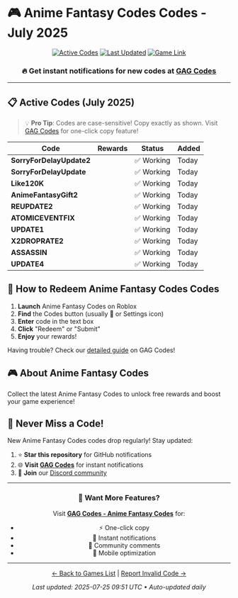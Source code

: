 # 🎮 Anime Fantasy Codes Codes - July 2025

<div align="center">

[![Active Codes](https://img.shields.io/badge/Active%20Codes-10-brightgreen)](https://gagcodes.com/roblox/anime-fantasy)
[![Last Updated](https://img.shields.io/badge/Last%20Updated-Today-orange)](https://gagcodes.com/roblox/anime-fantasy)
[![Game Link](https://img.shields.io/badge/Play-Anime%20Fantasy%20Codes-red)](https://www.roblox.com/games/)

### 🔥 **Get instant notifications for new codes at [GAG Codes](https://gagcodes.com/roblox/anime-fantasy)**

</div>

---

## 📋 Active Codes (July 2025)

> 💡 **Pro Tip**: Codes are case-sensitive! Copy exactly as shown. Visit [GAG Codes](https://gagcodes.com/roblox/anime-fantasy) for one-click copy feature!

| Code | Rewards | Status | Added |
|------|---------|--------|-------|
| **SorryForDelayUpdate2** |  | ✅ Working | Today |
| **SorryForDelayUpdate** |  | ✅ Working | Today |
| **Like120K** |  | ✅ Working | Today |
| **AnimeFantasyGift2** |  | ✅ Working | Today |
| **REUPDATE2** |  | ✅ Working | Today |
| **ATOMICEVENTFIX** |  | ✅ Working | Today |
| **UPDATE1** |  | ✅ Working | Today |
| **X2DROPRATE2** |  | ✅ Working | Today |
| **ASSASSIN** |  | ✅ Working | Today |
| **UPDATE4** |  | ✅ Working | Today |


## 📖 How to Redeem Anime Fantasy Codes Codes

1. **Launch** Anime Fantasy Codes on Roblox
2. **Find** the Codes button (usually 🎁 or Settings icon)
3. **Enter** code in the text box
4. **Click** "Redeem" or "Submit"
5. **Enjoy** your rewards!

Having trouble? Check our [detailed guide](https://gagcodes.com/roblox/anime-fantasy#how-to-redeem) on GAG Codes!

## 🎮 About Anime Fantasy Codes

Collect the latest Anime Fantasy Codes to unlock free rewards and boost your game experience!

## 🔔 Never Miss a Code!

New Anime Fantasy Codes codes drop regularly! Stay updated:

1. ⭐ **Star this repository** for GitHub notifications
2. 🌐 **Visit [GAG Codes](https://gagcodes.com/roblox/anime-fantasy)** for instant notifications
3. 💬 **Join** our [Discord community](https://gagcodes.com/discord)

---

<div align="center">

### 🚀 Want More Features?

Visit [**GAG Codes - Anime Fantasy Codes**](https://gagcodes.com/roblox/anime-fantasy) for:
- ⚡ One-click copy
- 🔔 Instant notifications  
- 💬 Community comments
- 📱 Mobile optimization

---

[← Back to Games List](README.md) | [Report Invalid Code →](https://github.com/yourusername/roblox-codes-directory/issues)

*Last updated: 2025-07-25 09:51 UTC • Auto-updated daily*

</div>